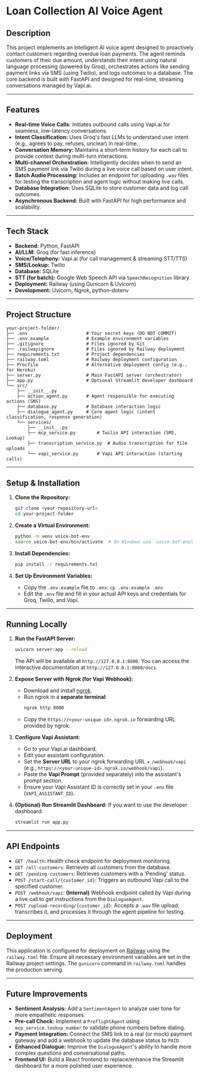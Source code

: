 # Loan Collection AI Voice Agent

## Description

This project implements an intelligent AI voice agent designed to proactively contact customers regarding overdue loan payments. The agent reminds customers of their due amount, understands their intent using natural language processing (powered by Groq), orchestrates actions like sending payment links via SMS (using Twilio), and logs outcomes to a database. The core backend is built with FastAPI and designed for real-time, streaming conversations managed by Vapi.ai.

---

## Features 

* **Real-time Voice Calls:** Initiates outbound calls using Vapi.ai for seamless, low-latency conversations.
* **Intent Classification:** Uses Groq's fast LLMs to understand user intent (e.g., agrees to pay, refuses, unclear) in real-time.
* **Conversation Memory:** Maintains a short-term history for each call to provide context during multi-turn interactions.
* **Multi-channel Orchestration:** Intelligently decides when to send an SMS payment link via Twilio during a live voice call based on user intent.
* **Batch Audio Processing:** Includes an endpoint for uploading `.wav` files for testing the transcription and agent logic without making live calls.
* **Database Integration:** Uses SQLite to store customer data and log call outcomes.
* **Asynchronous Backend:** Built with FastAPI for high performance and scalability.

---

## Tech Stack 

* **Backend:** Python, FastAPI
* **AI/LLM:** Groq (for fast inference)
* **Voice/Telephony:** Vapi.ai (for call management & streaming STT/TTS)
* **SMS/Lookup:** Twilio
* **Database:** SQLite
* **STT (for batch):** Google Web Speech API via `SpeechRecognition` library
* **Deployment:** Railway (using Gunicorn & Uvicorn)
* **Development:** Uvicorn, Ngrok, python-dotenv

---

## Project Structure 

```
your-project-folder/
├── .env                      # Your secret keys (DO NOT COMMIT)
├── .env.example              # Example environment variables
├── .gitignore                # Files ignored by Git
├── .railwayignore            # Files ignored by Railway deployment
├── requirements.txt          # Project dependencies
├── railway.toml              # Railway deployment configuration
├── Procfile                  # Alternative deployment config (e.g., for Heroku)
├── server.py                 # Main FastAPI server (orchestrator)
├── app.py                    # Optional Streamlit developer dashboard
└── src/
    ├── __init__.py
    ├── action_agent.py       # Agent responsible for executing actions (SMS)
    ├── database.py           # Database interaction logic
    ├── dialogue_agent.py     # Core agent logic (intent classification, response generation)
    └── services/
        ├── __init__.py
        ├── mcp_service.py        # Twilio API interaction (SMS, Lookup)
        ├── transcription_service.py  # Audio transcription for file uploads
        └── vapi_service.py       # Vapi API interaction (starting calls)
```
---

## Setup & Installation 

1. **Clone the Repository:**
    ```bash
    git clone <your-repository-url>
    cd your-project-folder
    ```

2. **Create a Virtual Environment:**
    ```bash
    python -m venv voice-bot-env
    source voice-bot-env/bin/activate  # On Windows use `voice-bot-env\Scripts\activate`
    ```

3. **Install Dependencies:**
    ```bash
    pip install -r requirements.txt
    ```

4. **Set Up Environment Variables:**
    * Copy the `.env.example` file to `.env`: `cp .env.example .env`
    * Edit the `.env` file and fill in your actual API keys and credentials for Groq, Twilio, and Vapi.

---

## Running Locally 

1. **Run the FastAPI Server:**
    ```bash
    uvicorn server:app --reload
    ```
    The API will be available at `http://127.0.0.1:8000`. You can access the interactive documentation at `http://127.0.0.1:8000/docs`.

2. **Expose Server with Ngrok (for Vapi Webhook):**
    * Download and install [ngrok](https://ngrok.com/download).
    * Run ngrok in a **separate terminal**:
        ```bash
        ngrok http 8000
        ```
    * Copy the `https://<your-unique-id>.ngrok.io` forwarding URL provided by ngrok.

3. **Configure Vapi Assistant:**
    * Go to your Vapi.ai dashboard.
    * Edit your assistant configuration.
    * Set the **Server URL** to your ngrok forwarding URL + `/webhook/vapi` (e.g., `https://<your-unique-id>.ngrok.io/webhook/vapi`).
    * Paste the **Vapi Prompt** (provided separately) into the assistant's prompt section.
    * Ensure your Vapi Assistant ID is correctly set in your `.env` file (`VAPI_ASSISTANT_ID`).

4. **(Optional) Run Streamlit Dashboard:**
    If you want to use the developer dashboard:
    ```bash
    streamlit run app.py
    ```

---

## API Endpoints 

* `GET /health`: Health check endpoint for deployment monitoring.
* `GET /all-customers`: Retrieves all customers from the database.
* `GET /pending-customers`: Retrieves customers with a 'Pending' status.
* `POST /start-call/{customer_id}`: Triggers an outbound Vapi call to the specified customer.
* `POST /webhook/vapi`: **(Internal)** Webhook endpoint called by Vapi during a live call to get instructions from the `DialogueAgent`.
* `POST /upload-recording/{customer_id}`: Accepts a `.wav` file upload, transcribes it, and processes it through the agent pipeline for testing.

---

## Deployment 

This application is configured for deployment on [Railway](https://railway.app) using the `railway.toml` file. Ensure all necessary environment variables are set in the Railway project settings. The `gunicorn` command in `railway.toml` handles the production serving.

---

## Future Improvements 

* **Sentiment Analysis:** Add a `SentimentAgent` to analyze user tone for more empathetic responses.
* **Pre-call Check:** Implement a `PreflightAgent` using `mcp_service.lookup_number` to validate phone numbers before dialing.
* **Payment Integration:** Connect the SMS link to a real (or mock) payment gateway and add a webhook to update the database status to `PAID`.
* **Enhanced Dialogue:** Improve the `DialogueAgent`'s ability to handle more complex questions and conversational paths.
* **Frontend UI:** Build a React frontend to replace/enhance the Streamlit dashboard for a more polished user experience.
